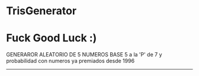 # TrisGenerator
# Fuck Good Luck :) 

GENERAROR ALEATORIO DE 5 NUMEROS
BASE 5 a la 'P' de 7 y probabilidad con numeros ya premiados desde 1996

__________________________________________________________________________________________
